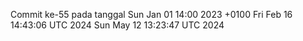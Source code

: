 Commit ke-55 pada tanggal Sun Jan 01 14:00 2023 +0100
Fri Feb 16 14:43:06 UTC 2024
Sun May 12 13:23:47 UTC 2024

